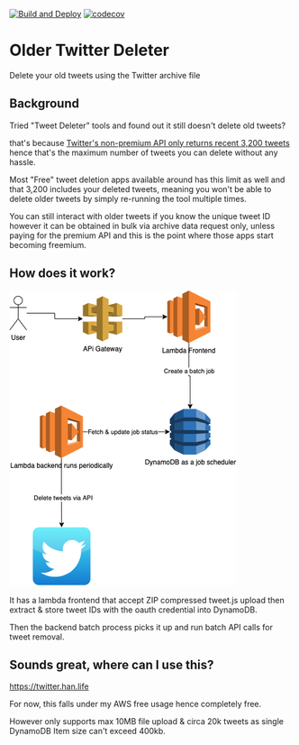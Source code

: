 [![Build and Deploy](https://github.com/logan-han/twitter-deleter/actions/workflows/deploy.yml/badge.svg?branch=main)](https://github.com/logan-han/twitter-deleter/actions/workflows/deploy.yml)
[![codecov](https://codecov.io/gh/logan-han/twitter-deleter/branch/main/graph/badge.svg?token=LhKvIYdu4P)](https://codecov.io/gh/logan-han/twitter-deleter)

# Older Twitter Deleter

Delete your old tweets using the Twitter archive file

## Background

Tried "Tweet Deleter" tools and found out it still doesn't delete old tweets?

that's because [Twitter's non-premium API only returns recent 3,200 tweets](https://developer.twitter.com/en/docs/twitter-api/v1/tweets/timelines/api-reference/get-statuses-user_timeline) hence that's the maximum number of tweets you can delete without any hassle.

Most "Free" tweet deletion apps available around has this limit as well and that 3,200 includes your deleted tweets, meaning you won't be able to delete older tweets by simply re-running the tool multiple times.

You can still interact with older tweets if you know the unique tweet ID however it can be obtained in bulk via archive data request only, unless paying for the premium API and this is the point where those apps start becoming freemium.

## How does it work?

![Workflow](/workflow.png)

It has a lambda frontend that accept ZIP compressed tweet.js upload then extract & store tweet IDs with the oauth credential into DynamoDB.

Then the backend batch process picks it up and run batch API calls for tweet removal.

## Sounds great, where can I use this?

https://twitter.han.life

For now, this falls under my AWS free usage hence completely free.

However only supports max 10MB file upload & circa 20k tweets as single DynamoDB Item size can't exceed 400kb.
